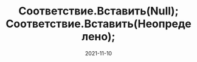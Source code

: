 ---
date: 2021-11-10
guid: e7c38a16-2efc-43ca-b025-3e10609c07b8
title: Соответствие.Вставить(Null); Соответствие.Вставить(Неопределено);
question: |
    Сколько будет элементов в соответствии?
    ```bsl
    Ъ = Новый Соответствие;
    Ъ.Вставить(Null);
    Ъ.Вставить(Неопределено);
    ```
options:
    - В соответствии 0 элементов
    - В соответствии 1 элемент
    - В соответствии 2 элемента
    - Вызовет исключение
correct: 1
explanation: |
    Вставить(Неопределено) ничего не делает. Вроде бы это ошибка и обещали поправить
tags:
    - wtf
source: https://t.me/JuniorOneS/214
---